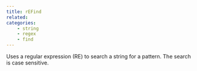 ```yaml
---
title: rEFind
related:
categories:
    - string
    - regex
    - find
---
```


Uses a regular expression (RE) to search a string for a pattern. The search is case sensitive.